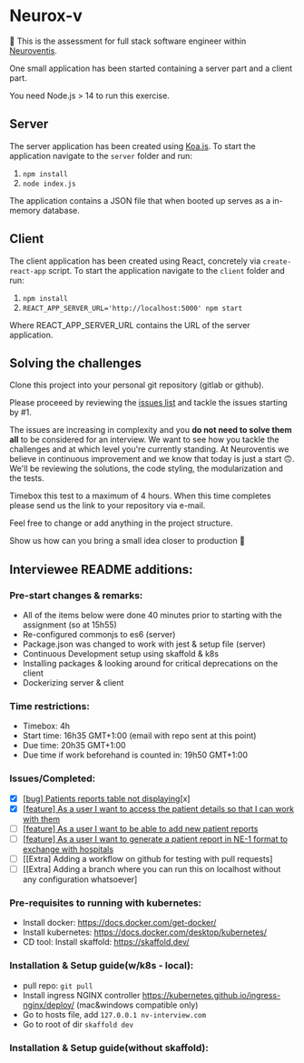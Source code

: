 # Neurox-v

👋 This is the assessment for full stack software engineer within [Neuroventis](https://neuroventis.care/).

One small application has been started containing a server part and a client part.

You need Node.js > 14 to run this exercise.

## Server

The server application has been created using [Koa.js](https://koajs.com/).
To start the application navigate to the `server` folder and run:

1. `npm install`
2. `node index.js`

The application contains a JSON file that when booted up serves as a in-memory database.

## Client

The client application has been created using React, concretely via `create-react-app` script.
To start the application navigate to the `client` folder and run:

1. `npm install`
2. `REACT_APP_SERVER_URL='http://localhost:5000' npm start`

Where REACT_APP_SERVER_URL contains the URL of the server application.

## Solving the challenges

Clone this project into your personal git repository (gitlab or github).

Please proceeed by reviewing the [issues list](https://gitlab.com/raymundo.vasquezruiz.epione/full-stack-test/-/issues) and tackle the issues starting by #1.

The issues are increasing in complexity and you **do not need to solve them all** to be considered for an interview. We want to see how you tackle the challenges and at which level you're currently standing. At Neuroventis we believe in continuous improvement and we know that today is just a start 🙃. We'll be reviewing the solutions, the code styling, the modularization and the tests.

Timebox this test to a maximum of 4 hours. When this time completes please send us the link to your repository via e-mail.

Feel free to change or add anything in the project structure.

Show us how can you bring a small idea closer to production 🚀

## Interviewee README additions:

### Pre-start changes & remarks:

-   All of the items below were done 40 minutes prior to starting with the assignment (so at 15h55)
-   Re-configured commonjs to es6 (server)
-   Package.json was changed to work with jest & setup file (server)
-   Continuous Development setup using skaffold & k8s
-   Installing packages & looking around for critical deprecations on the client
-   Dockerizing server & client

### Time restrictions:

-   Timebox: 4h
-   Start time: 16h35 GMT+1:00 (email with repo sent at this point)
-   Due time: 20h35 GMT+1:00
-   Due time if work beforehand is counted in: 19h50 GMT+1:00

### Issues/Completed:

-   [x] [[bug] Patients reports table not displaying](https://gitlab.com/raymundo.vasquezruiz.neuroventis/full-stack-test/-/issues/1)[x]
-   [x] [[feature] As a user I want to access the patient details so that I can work with them](https://gitlab.com/raymundo.vasquezruiz.neuroventis/full-stack-test/-/issues/2)
-   [ ] [[feature] As a user I want to be able to add new patient reports](https://gitlab.com/raymundo.vasquezruiz.neuroventis/full-stack-test/-/issues/3)
-   [ ] [[feature] As a user I want to generate a patient report in NE-1 format to exchange with hospitals](https://gitlab.com/raymundo.vasquezruiz.neuroventis/full-stack-test/-/issues/4)
-   [ ] [[Extra] Adding a workflow on github for testing with pull requests]
-   [ ] [[Extra] Adding a branch where you can run this on localhost without any configuration whatsoever]

### Pre-requisites to running with kubernetes:

-   Install docker: https://docs.docker.com/get-docker/
-   Install kubernetes: https://docs.docker.com/desktop/kubernetes/
-   CD tool: Install skaffold: https://skaffold.dev/

### Installation & Setup guide(w/k8s - local):

-   pull repo: `git pull`
-   Install ingress NGINX controller https://kubernetes.github.io/ingress-nginx/deploy/ (mac&windows compatible only)
-   Go to hosts file, add `127.0.0.1 nv-interview.com`
-   Go to root of dir `skaffold dev`

### Installation & Setup guide(without skaffold):
